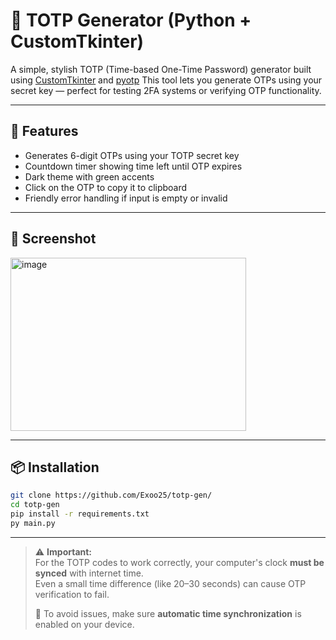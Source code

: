 # 🔐 TOTP Generator (Python + CustomTkinter)

A simple, stylish TOTP (Time-based One-Time Password) generator built using [CustomTkinter](https://github.com/TomSchimansky/CustomTkinter) and [pyotp](https://github.com/pyauth/pyotp)
This tool lets you generate OTPs using your secret key — perfect for testing 2FA systems or verifying OTP functionality.

---

## 🚀 Features

- Generates 6-digit OTPs using your TOTP secret key
- Countdown timer showing time left until OTP expires
- Dark theme with green accents
- Click on the OTP to copy it to clipboard
- Friendly error handling if input is empty or invalid

---

## 📸 Screenshot

<img width="377" height="277" alt="image" src="https://github.com/user-attachments/assets/f76687c1-3844-4da7-953c-2ea15d0558d7">

---

## 📦 Installation

```bash
git clone https://github.com/Exoo25/totp-gen/
cd totp-gen
pip install -r requirements.txt
py main.py
```
---

 >⚠️ **Important:**  
 >For the TOTP codes to work correctly, your computer's clock **must be synced** with internet time.  
 >Even a small time difference (like 20–30 seconds) can cause OTP verification to fail.  
 > 
 >🔧 To avoid issues, make sure **automatic time synchronization** is enabled on your device.
 >
